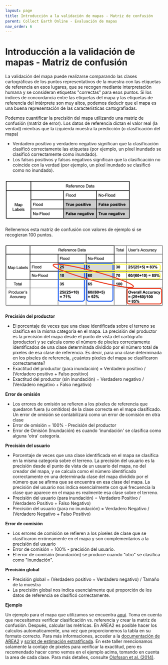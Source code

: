 ```yaml
---
layout: page
title: Introducción a la validación de mapas - Matriz de confusión
parent: Collect Earth Online - Evaluación de mapas
nav_order: 6
---
```


# Introducción a la validación de mapas - Matriz de confusión

La validación del mapa puede realizarse comparando las clases cartográficas de los puntos representativos de la muestra con las etiquetas de referencia en esos lugares, que se recogen mediante interpretación humana y se consideran etiquetas "correctas" para esos puntos. Si los índices de concordancia entre las etiquetas del mapa y las etiquetas de referencia del intérprete son muy altos, podemos deducir que el mapa es una buena representación de las características cartografiadas.

Podemos cuantificar la precisión del mapa utilizando una matriz de confusión (matriz de error). Los datos de referencia dictan el valor real (la verdad) mientras que la izquierda muestra la predicción (o clasificación del mapa)

- Verdadero positivo y verdadero negativo significan que la clasificación clasificó correctamente las etiquetas (por ejemplo, un píxel inundado se clasificó correctamente como inundado).
- Los falsos positivos y falsos negativos significan que la clasificación no coincide con la verdad (por ejemplo, un píxel inundado se clasificó como no inundado).

<img align="center" src="../images/ceo/7A_confusionmatrix.png" vspace="10" width="400"> 

Rellenemos esta matriz de confusión con valores de ejemplo si se recogieran 100 puntos.

<img align="center" src="../images/ceo/7B_accuraciestable.png" vspace="10" width="600"> 

**Precisión del productor**

* El porcentaje de veces que una clase identificada sobre el terreno se clasifica en la misma categoría en el mapa. La precisión del productor es la precisión del mapa desde el punto de vista del cartógrafo (productor) y se calcula como el número de píxeles correctamente identificados de una clase determinada dividido por el número total de píxeles de esa clase de referencia. Es decir, para una clase determinada en los píxeles de referencia, ¿cuántos píxeles del mapa se clasificaron correctamente?
* Exactitud del productor (para inundación) = Verdadero positivo / (Verdadero positivo + Falso positivo)
* Exactitud del productor (sin inundación) = Verdadero negativo / (Verdadero negativo + Falso negativo)

**Error de omisión**  

* Los errores de omisión se refieren a los píxeles de referencia que quedaron fuera (u omitidos) de la clase correcta en el mapa clasificado. Un error de omisión se contabilizará como un error de comisión en otra clase
* Error de omisión = 100% - Precisión del productor
* Error de Omisión (Inundación) es cuando 'inundación' se clasifica como alguna 'otra' categoría.

**Precisión del usuario**

* Porcentaje de veces que una clase identificada en el mapa se clasifica en la misma categoría sobre el terreno. La precisión del usuario es la precisión desde el punto de vista de un usuario del mapa, no del creador del mapa, y se calcula como el número identificado correctamente en una determinada clase del mapa dividido por el número que se afirma que se encuentra en esa clase del mapa. La precisión del usuario nos indica esencialmente con qué frecuencia la clase que aparece en el mapa es realmente esa clase sobre el terreno.
* Precisión del usuario (para inundación) = Verdadero Positivo / (Verdadero Positivo + Falso Negativo)
* Precisión del usuario (para no inundación) = Verdadero Negativo / (Verdadero Negativo + Falso Positivo)

**Error de comisión**

* Los errores de comisión se refieren a los píxeles de clase que se clasificaron erróneamente en el mapa y son complementarios a la precisión del usuario
* Error de comisión = 100% - precisión del usuario.
* El error de comisión (inundación) se produce cuando "otro" se clasifica como "inundación".

**Precisión global**

* Precisión global = (Verdadero positivo + Verdadero negativo) / Tamaño de la muestra
* La precisión global nos indica esencialmente qué proporción de los datos de referencia se clasificó correctamente.

**Ejemplo**

Un ejemplo para el mapa que utilizamos se encuentra [aquí](https://docs.google.com/spreadsheets/d/1G_ailWx4FRtbNY__Ck38tD1qZlCRdxMg/edit?usp=sharing&ouid=117588040825190888554&rtpof=true&sd=true). Toma en cuenta que necesitamos verificar clasificación vs. referencia y crear la matriz de confusión. Después, calcular las métricas. En AREA2 es posible hacer los calculos automaticamente, una vez que proporcionemos la tabla en su formato correcto. Para más informaciones, acceder a la [documentación de AREA2](https://area2.readthedocs.io/en/latest/) y [script de estimación estratificada](https://code.earthengine.google.com/2c42b4b050967405da4d3d4187b731c4). En este taller mencionamos solamente la contaje de píxeles para verificar la exactitud, pero es recomendado hacer como vemos en el ejemplo acima, tomando en cuenta la area de cada clase. Para más detalles, consulte [Olofsson et al. (2014)](https://www.sciencedirect.com/science/article/abs/pii/S0034425714000704).

